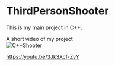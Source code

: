 # ThirdPersonShooter
This is my main project in C++.



















A short video of my project </br>
[![C++Shooter](https://i.ytimg.com/vi/3Jk3Xcf-ZvY/hqdefault.jpg)](https://www.youtube.com/embed/3Jk3Xcf-ZvY)









https://youtu.be/3Jk3Xcf-ZvY
